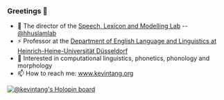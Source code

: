 ### Greetings 👋

- 🔭 The director of the [Speech, Lexicon and Modelling Lab](https://slam.phil.hhu.de/) -- [@hhuslamlab](https://github.com/hhuslamlab/)
- ⚡ Professor at the [Department of English Language and Linguistics at Heinrich-Heine-Universität Düsseldorf](https://www.anglistik3.hhu.de/)
- 🤔 Interested in computational linguistics, phonetics, phonology and morphology
- 📫 How to reach me: www.kevintang.org

[![@kevintang's Holopin board](https://holopin.me/kevintang)](https://holopin.io/@kevintang)

<!--
**tang-kevin/tang-kevin** is a ✨ _special_ ✨ repository because its `README.md` (this file) appears on your GitHub profile.


- 🔭 I’m currently working on ...
- 🌱 I’m currently learning ...
- 👯 I’m looking to collaborate on ...
- 🤔 I’m looking for help with ...
- 💬 Ask me about ...
- 📫 How to reach me: ...
- 😄 Pronouns: ...
- ⚡ Fun fact: ...
-->
